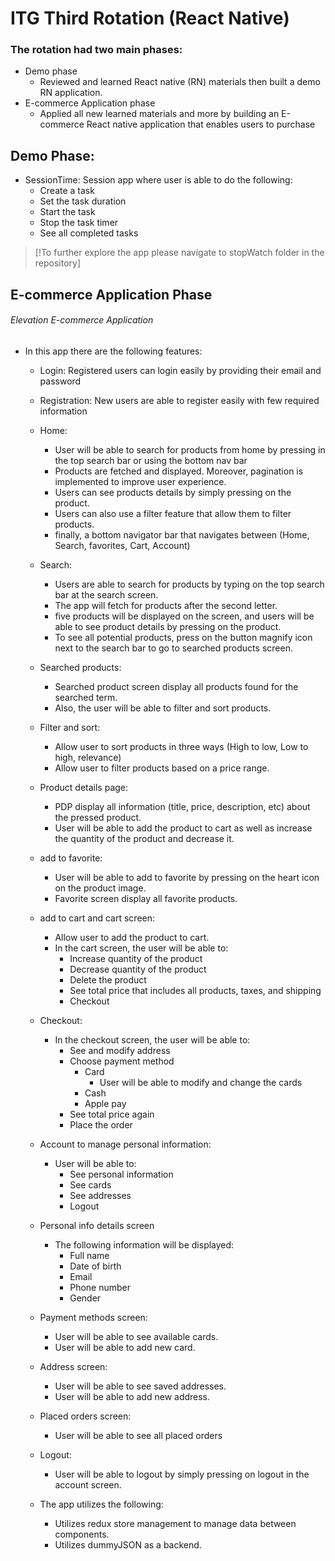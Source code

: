 # ITG Third Rotation (React Native)

### The rotation had two main phases:
- Demo phase
	- Reviewed and learned React native (RN) materials then built a demo RN application.
- E-commerce Application phase
	- Applied all new learned materials and more by building an E-commerce React native application that enables users to purchase 

## Demo Phase: 
 - SessionTime: Session app where user is able to do the following:
	 - Create a task
	 - Set the task duration
	 - Start the task
	 - Stop the task timer
	 - See all completed tasks

> [!To further explore the app please navigate to stopWatch folder in the repository]

## E-commerce Application Phase
###### Elevation E-commerce Application
  - In this app there are the following features:
    - Login: Registered users can login easily by providing their email and password 
    - Registration: New users are able to register easily with few required information
    - Home:
      - User will be able to search for products from home by pressing in the top search bar or using the bottom nav bar
      - Products are fetched and displayed. Moreover, pagination is implemented to improve user experience.
      - Users can see products details by simply pressing on the product.
      - Users can also use a filter feature that allow them to filter products.
      - finally, a bottom navigator bar that navigates between (Home, Search, favorites, Cart, Account)
    - Search:
      - Users are able to search for products by typing on the top search bar at the search screen.
      - The app will fetch for products after the second letter.
      - five products will be displayed on the screen, and users will be able to see product details by pressing on the product.   
      - To see all potential products, press on the button magnify icon next to the search bar to go to searched products screen.
    - Searched products:
      - Searched product screen display all products found for the searched term.
      - Also, the user will be able to filter and sort products. 
    - Filter and sort:
      - Allow user to sort products in three ways (High to low, Low to high, relevance)
      - Allow user to filter products based on a price range.
    - Product details page:
      - PDP display all information (title, price, description, etc) about the pressed product.
      - User will be able to add the product to cart as well as increase the quantity of the product and decrease it. 
    - add to favorite:
      - User will be able to add to favorite by pressing on the heart icon on the product image.
      - Favorite screen display all favorite products.
    - add to cart and cart screen:
      - Allow user to add the product to cart.
      - In the cart screen, the user will be able to:
        - Increase quantity of the product
        - Decrease quantity of the product
        - Delete the product
        - See total price that includes all products, taxes, and shipping
        - Checkout
    - Checkout:
      - In the checkout screen, the user will be able to:
        - See and modify address
        - Choose payment method
            - Card
              - User will be able to modify and change the cards
            - Cash
            - Apple pay
        - See total price again
        - Place the order
    - Account to manage personal information:
      - User will be able to:
        - See personal information
        - See cards
        - See addresses
        - Logout
    - Personal info details screen
      - The following information will be displayed:
        - Full name
        - Date of birth
        - Email
        - Phone number
        - Gender
    - Payment methods screen:
      - User will be able to see available cards.
      - User will be able to add new card.
    - Address screen:
      - User will be able to see saved addresses.
      - User will be able to add new address.
    - Placed orders screen:
      - User will be able to see all placed orders
    - Logout:
      - User will be able to logout by simply pressing on logout in the account screen.
    
	- The app utilizes the following: 
	    - Utilizes redux store management to manage data between components.
	    - Utilizes dummyJSON as a backend.   
